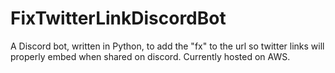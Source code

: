 # FixTwitterLinkDiscordBot
A Discord bot, written in Python, to add the "fx" to the url so twitter links will properly embed when shared on discord.
Currently hosted on AWS.
